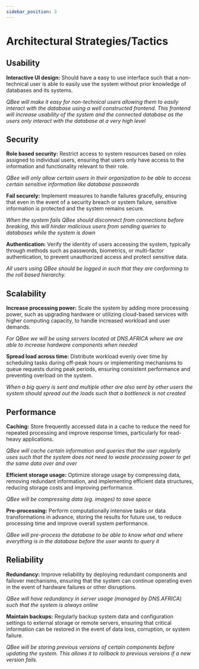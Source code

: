 ```yaml
---
sidebar_position: 3
---
```


# Architectural Strategies/Tactics

## Usability

**Interactive UI design:** Should have a easy to use interface such that a non-technical user is able to easily use the system without prior knowledge of databases and its systems. 

_QBee will make it easy for non-technical users allowing them to easily interact with the database using a well constructed frontend. This frontend will increase usability of the system and the connected database as the users only interact with the database at a very high level_

## Security

**Role based security:** Restrict access to system resources based on roles assigned to individual users, ensuring that users only have access to the information and functionality relevant to their role.

_QBee will only allow certain users in their organization to be able to access certain sensitive information like database passwords_

**Fail securely:** Implement measures to handle failures gracefully, ensuring that even in the event of a security breach or system failure, sensitive information is protected and the system remains secure.

_When the system fails QBee should disconnect from connections before breaking, this will hinder malicious users from sending queries to databases while the system is down_

**Authentication:** Verify the identity of users accessing the system, typically through methods such as passwords, biometrics, or multi-factor authentication, to prevent unauthorized access and protect sensitive data.

_All users using QBee should be logged in such that they are conforming to the roll based hierarchy._

## Scalability

**Increase processing power:** Scale the system by adding more processing power, such as upgrading hardware or utilizing cloud-based services with higher computing capacity, to handle increased workload and user demands.

_For QBee we will be using servers located at DNS.AFRICA where we are able to increase hardware components when needed_

**Spread load across time:** Distribute workload evenly over time by scheduling tasks during off-peak hours or implementing mechanisms to queue requests during peak periods, ensuring consistent performance and preventing overload on the system.

_When a big query is sent and multiple other are also sent by other users the system should spread out the loads such that a bottleneck is not created_

## Performance

**Caching:** Store frequently accessed data in a cache to reduce the need for repeated processing and improve response times, particularly for read-heavy applications.

_QBee will cache certain information and queries that the user regularly uses such that the system does not need to waste processing power to get the same data over and over_

**Efficient storage usage:** Optimize storage usage by compressing data, removing redundant information, and implementing efficient data structures, reducing storage costs and improving performance.

_QBee will be compressing data (eg. images) to save space_

**Pre-processing:** Perform computationally intensive tasks or data transformations in advance, storing the results for future use, to reduce processing time and improve overall system performance.

_QBee will pre-process the database to be able to know what and where everything is in the database before the user wants to query it_

## Reliability

**Redundancy:** Improve reliability by deploying redundant components and failover mechanisms, ensuring that the system can continue operating even in the event of hardware failures or other disruptions.

_QBee will have redundancy in server usage (managed by DNS.AFRICA) such that the system is always online_

**Maintain backups:** Regularly backup system data and configuration settings to external storage or remote servers, ensuring that critical information can be restored in the event of data loss, corruption, or system failure.

_QBee will be storing previous versions of certain components before updating the system. This allows it to rollback to previous versions if a new version fails._